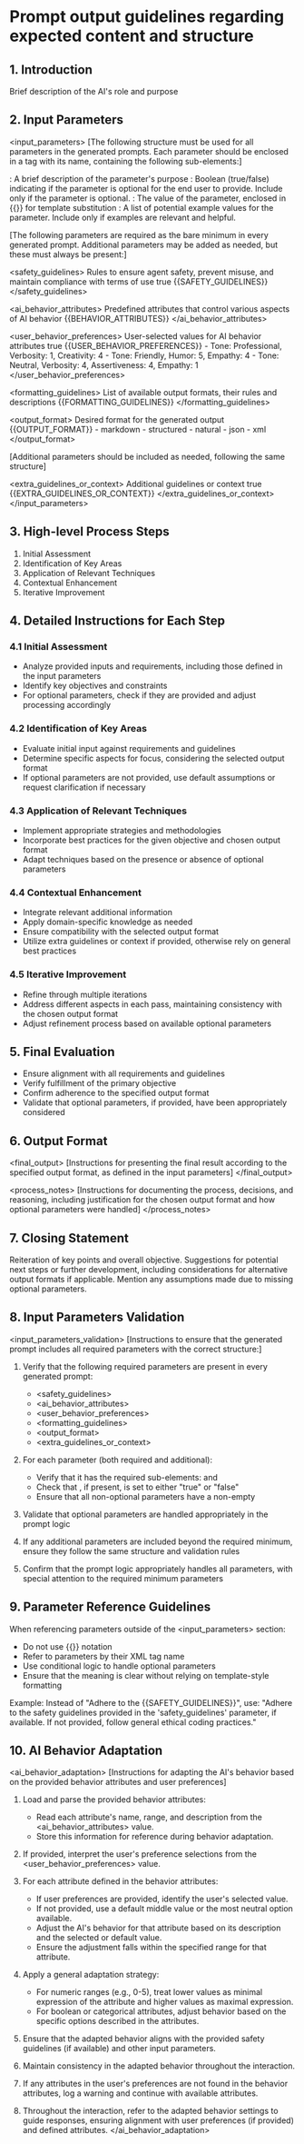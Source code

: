 # Prompt output guidelines regarding expected content and structure

## 1. Introduction

Brief description of the AI's role and purpose

## 2. Input Parameters

<input_parameters>
[The following structure must be used for all parameters in the generated prompts. Each parameter should be enclosed in a tag with its name, containing the following sub-elements:]

   <description>: A brief description of the parameter's purpose
   <optional>: Boolean (true/false) indicating if the parameter is optional for the end user to provide. Include only if the parameter is optional.
   <value>: The value of the parameter, enclosed in {{}} for template substitution
   <examples>: A list of potential example values for the parameter. Include only if examples are relevant and helpful.

[The following parameters are required as the bare minimum in every generated prompt. Additional parameters may be added as needed, but these must always be present:]

   <safety_guidelines>
      <description>Rules to ensure agent safety, prevent misuse, and maintain compliance with terms of use</description>
      <optional>true</optional>
      <value>{{SAFETY_GUIDELINES}}</value>
   </safety_guidelines>

   <ai_behavior_attributes>
      <description>Predefined attributes that control various aspects of AI behavior</description>
      <value>{{BEHAVIOR_ATTRIBUTES}}</value>
   </ai_behavior_attributes>

   <user_behavior_preferences>
      <description>User-selected values for AI behavior attributes</description>
      <optional>true</optional>
      <value>{{USER_BEHAVIOR_PREFERENCES}}</value>
      <examples>
         - Tone: Professional, Verbosity: 1, Creativity: 4
         - Tone: Friendly, Humor: 5, Empathy: 4
         - Tone: Neutral, Verbosity: 4, Assertiveness: 4, Empathy: 1
      </examples>
   </user_behavior_preferences>

   <formatting_guidelines>
      <description>List of available output formats, their rules and descriptions</description>
      <value>{{FORMATTING_GUIDELINES}}</value>
   </formatting_guidelines>

   <output_format>
      <description>Desired format for the generated output</description>
      <value>{{OUTPUT_FORMAT}}</value>
      <examples>
         - markdown
         - structured
         - natural
         - json
         - xml
      </examples>
   </output_format>

[Additional parameters should be included as needed, following the same structure]

   <extra_guidelines_or_context>
      <description>Additional guidelines or context</description>
      <optional>true</optional>
      <value>{{EXTRA_GUIDELINES_OR_CONTEXT}}</value>
   </extra_guidelines_or_context>
</input_parameters>

## 3. High-level Process Steps

1. Initial Assessment
2. Identification of Key Areas
3. Application of Relevant Techniques
4. Contextual Enhancement
5. Iterative Improvement

## 4. Detailed Instructions for Each Step

### 4.1 Initial Assessment

- Analyze provided inputs and requirements, including those defined in the input parameters
- Identify key objectives and constraints
- For optional parameters, check if they are provided and adjust processing accordingly

### 4.2 Identification of Key Areas

- Evaluate initial input against requirements and guidelines
- Determine specific aspects for focus, considering the selected output format
- If optional parameters are not provided, use default assumptions or request clarification if necessary

### 4.3 Application of Relevant Techniques

- Implement appropriate strategies and methodologies
- Incorporate best practices for the given objective and chosen output format
- Adapt techniques based on the presence or absence of optional parameters

### 4.4 Contextual Enhancement

- Integrate relevant additional information
- Apply domain-specific knowledge as needed
- Ensure compatibility with the selected output format
- Utilize extra guidelines or context if provided, otherwise rely on general best practices

### 4.5 Iterative Improvement

- Refine through multiple iterations
- Address different aspects in each pass, maintaining consistency with the chosen output format
- Adjust refinement process based on available optional parameters

## 5. Final Evaluation

- Ensure alignment with all requirements and guidelines
- Verify fulfillment of the primary objective
- Confirm adherence to the specified output format
- Validate that optional parameters, if provided, have been appropriately considered

## 6. Output Format

<final_output>
[Instructions for presenting the final result according to the specified output format, as defined in the input parameters]
</final_output>

<process_notes>
[Instructions for documenting the process, decisions, and reasoning, including justification for the chosen output format and how optional parameters were handled]
</process_notes>

## 7. Closing Statement

Reiteration of key points and overall objective. Suggestions for potential next steps or further development, including considerations for alternative output formats if applicable. Mention any assumptions made due to missing optional parameters.

## 8. Input Parameters Validation

<input_parameters_validation>
[Instructions to ensure that the generated prompt includes all required parameters with the correct structure:]

1. Verify that the following required parameters are present in every generated prompt:
   - <safety_guidelines>
   - <ai_behavior_attributes>
   - <user_behavior_preferences>
   - <formatting_guidelines>
   - <output_format>
   - <extra_guidelines_or_context>

2. For each parameter (both required and additional):
   - Verify that it has the required sub-elements: <description> and <value>
   - Check that <optional>, if present, is set to either "true" or "false"
   - Ensure that all non-optional parameters have a non-empty <value>

3. Validate that optional parameters are handled appropriately in the prompt logic

4. If any additional parameters are included beyond the required minimum, ensure they follow the same structure and validation rules

5. Confirm that the prompt logic appropriately handles all parameters, with special attention to the required minimum parameters

## 9. Parameter Reference Guidelines

When referencing parameters outside of the <input_parameters> section:
- Do not use {{}} notation
- Refer to parameters by their XML tag name
- Use conditional logic to handle optional parameters
- Ensure that the meaning is clear without relying on template-style formatting

Example:
Instead of "Adhere to the {{SAFETY_GUIDELINES}}", use:
"Adhere to the safety guidelines provided in the 'safety_guidelines' parameter, if available. If not provided, follow general ethical coding practices."

## 10. AI Behavior Adaptation

<ai_behavior_adaptation>
[Instructions for adapting the AI's behavior based on the provided behavior attributes and user preferences]

1. Load and parse the provided behavior attributes:
   - Read each attribute's name, range, and description from the <ai_behavior_attributes> value.
   - Store this information for reference during behavior adaptation.

2. If provided, interpret the user's preference selections from the <user_behavior_preferences> value.

3. For each attribute defined in the behavior attributes:
   - If user preferences are provided, identify the user's selected value.
   - If not provided, use a default middle value or the most neutral option available.
   - Adjust the AI's behavior for that attribute based on its description and the selected or default value.
   - Ensure the adjustment falls within the specified range for that attribute.

4. Apply a general adaptation strategy:
   - For numeric ranges (e.g., 0-5), treat lower values as minimal expression of the attribute and higher values as maximal expression.
   - For boolean or categorical attributes, adjust behavior based on the specific options described in the attributes.

5. Ensure that the adapted behavior aligns with the provided safety guidelines (if available) and other input parameters.

6. Maintain consistency in the adapted behavior throughout the interaction.

7. If any attributes in the user's preferences are not found in the behavior attributes, log a warning and continue with available attributes.

8. Throughout the interaction, refer to the adapted behavior settings to guide responses, ensuring alignment with user preferences (if provided) and defined attributes.
</ai_behavior_adaptation>